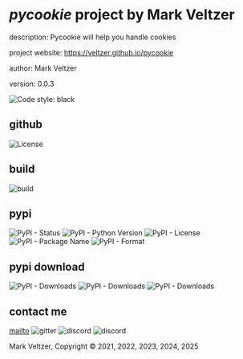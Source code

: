 # *pycookie* project by Mark Veltzer

description: Pycookie will help you handle cookies

project website: https://veltzer.github.io/pycookie

author: Mark Veltzer

version: 0.0.3

![Code style: black](https://img.shields.io/badge/code%20style-black-000000.svg)

## github

![License](https://img.shields.io/github/license/veltzer/pycookie)

## build

![build](https://github.com/veltzer/pycookie/workflows/build/badge.svg)

## pypi

![PyPI - Status](https://img.shields.io/pypi/status/pycookie)
![PyPI - Python Version](https://img.shields.io/pypi/pyversions/pycookie)
![PyPI - License](https://img.shields.io/pypi/l/pycookie)
![PyPI - Package Name](https://img.shields.io/pypi/v/pycookie)
![PyPI - Format](https://img.shields.io/pypi/format/pycookie)

## pypi download

![PyPI - Downloads](https://img.shields.io/pypi/dd/pycookie)
![PyPI - Downloads](https://img.shields.io/pypi/dw/pycookie)
![PyPI - Downloads](https://img.shields.io/pypi/dm/pycookie)



## contact me
[mailto](mailto:mark.veltzer@gmail.com)
![gitter](https://img.shields.io/gitter/room/veltzer/mark.veltzer)
![discord](https://img.shields.io/discord/719336281624281119)
![discord](https://img.shields.io/discord/719336282194444302)

Mark Veltzer, Copyright © 2021, 2022, 2023, 2024, 2025
